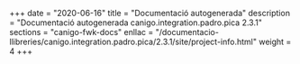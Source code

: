 +++
date        = "2020-06-16"
title       = "Documentació autogenerada"
description = "Documentació autogenerada canigo.integration.padro.pica 2.3.1"
sections    = "canigo-fwk-docs"
enllac		= "/documentacio-llibreries/canigo.integration.padro.pica/2.3.1/site/project-info.html"
weight      = 4
+++

